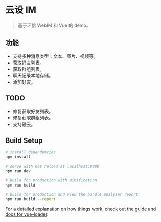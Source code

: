 # 云设 IM

> 基于环信 WebIM 和 Vue 的 demo。

## 功能

* 支持多种消息类型：文本、图片、视频等。
* 获取好友列表。
* 获取群组列表。
* 聊天记录本地存储。
* 添加好友。

## TODO

* 修复获取好友列表。
* 修复获取群组列表。
* 支持融云。

## Build Setup

``` bash
# install dependencies
npm install

# serve with hot reload at localhost:8080
npm run dev

# build for production with minification
npm run build

# build for production and view the bundle analyzer report
npm run build --report
```

For a detailed explanation on how things work, check out the [guide](http://vuejs-templates.github.io/webpack/) and [docs for vue-loader](http://vuejs.github.io/vue-loader).
